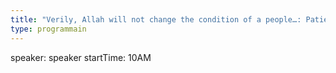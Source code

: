 ```yaml
---
title: "Verily, Allah will not change the condition of a people…: Patience and Perseverance,the Roots of Success"
type: programmain
---
```

speaker: speaker
startTime: 10AM